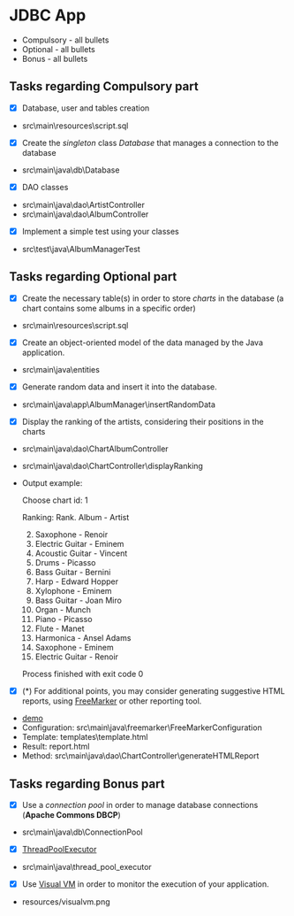 


# JDBC App

 - Compulsory - all bullets
 - Optional - all bullets
 - Bonus - all bullets


## Tasks regarding Compulsory part

 - [x] Database, user and tables creation
 - src\main\resources\script.sql
 
 - [x] Create the _singleton_ class _Database_ that manages a connection to the database
 - src\main\java\db\Database
 - [x] DAO classes
 - src\main\java\dao\ArtistController
 - src\main\java\dao\AlbumController
 
 - [x] Implement a simple test using your classes
 - src\test\java\AlbumManagerTest

## Tasks regarding Optional part

 - [x] Create the necessary table(s) in order to store _charts_ in the database (a chart contains some albums in a specific order)
 - src\main\resources\script.sql
 
 - [x] Create an object-oriented model of the data managed by the Java application.
 - src\main\java\entities
 
 - [x] Generate random data and insert it into the database.
 - src\main\java\app\AlbumManager\insertRandomData
 
 - [x] Display the ranking of the artists, considering their positions in the charts
 - src\main\java\dao\ChartAlbumController
 - src\main\java\dao\ChartController\displayRanking
 - Output example:

    Choose chart id: 1
    
    Ranking:
    Rank. Album - Artist
    
    2. Saxophone - Renoir
    3. Electric Guitar - Eminem
    4. Acoustic Guitar - Vincent
    7. Drums - Picasso
    9. Bass Guitar - Bernini
    11. Harp - Edward Hopper
    13. Xylophone - Eminem
    15. Bass Guitar - Joan Miro
    18. Organ - Munch
    19. Piano - Picasso
    20. Flute - Manet
    23. Harmonica - Ansel Adams
    26. Saxophone - Eminem
    27. Electric Guitar - Renoir
       
    
    Process finished with exit code 0


 - [x] (*) For additional points, you may consider generating suggestive HTML reports, using [FreeMarker](https://freemarker.apache.org/) or other reporting tool.
 - [demo](https://codepen.io/johnycode/pen/OJyPVmR)
 - Configuration: src\main\java\freemarker\FreeMarkerConfiguration
 - Template: templates\template.html
 - Result: report.html
 - Method: src\main\java\dao\ChartController\generateHTMLReport

## Tasks regarding Bonus part

 - [x] Use a _connection pool_ in order to manage database connections (**Apache Commons DBCP**)
 - src\main\java\db\ConnectionPool

 - [x] [ThreadPoolExecutor](https://docs.oracle.com/javase/8/docs/api/java/util/concurrent/ThreadPoolExecutor.html)
 - src\main\java\thread_pool_executor

 - [x] Use [Visual VM](https://visualvm.github.io/) in order to monitor the execution of your application.
 -  resources/visualvm.png 

